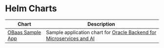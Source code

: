 # Helm Charts

| Chart                                         | Description                                                                                                                      |
|-----------------------------------------------|----------------------------------------------------------------------------------------------------------------------------------|
| [OBaas Sample App](./charts/obaas-sample-app) | Sample application chart for [Oracle Backend for Microservices and AI](https://oracle.github.io/microservices-datadriven/obaas/) |
